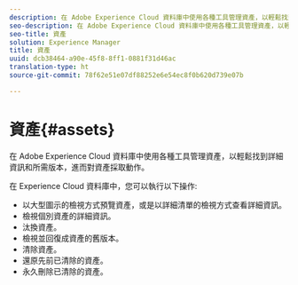 ```yaml
---
description: 在 Adobe Experience Cloud 資料庫中使用各種工具管理資產，以輕鬆找到詳細資訊和所需版本，進而對資產採取動作。
seo-description: 在 Adobe Experience Cloud 資料庫中使用各種工具管理資產，以輕鬆找到詳細資訊和所需版本，進而對資產採取動作。
seo-title: 資產
solution: Experience Manager
title: 資產
uuid: dcb38464-a90e-45f8-8ff1-0881f31d46ac
translation-type: ht
source-git-commit: 78f62e51e07df88252e6e54ec8f0b620d739e07b

---
```



# 資產{#assets}

在 Adobe Experience Cloud 資料庫中使用各種工具管理資產，以輕鬆找到詳細資訊和所需版本，進而對資產採取動作。

在 Experience Cloud 資料庫中，您可以執行以下操作:

* 以大型圖示的檢視方式預覽資產，或是以詳細清單的檢視方式查看詳細資訊。
* 檢視個別資產的詳細資訊。
* 汰換資產。
* 檢視並回復成資產的舊版本。
* 清除資產。
* 還原先前已清除的資產。
* 永久刪除已清除的資產。

